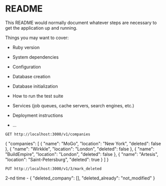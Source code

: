 # README

This README would normally document whatever steps are necessary to get the
application up and running.

Things you may want to cover:

* Ruby version

* System dependencies

* Configuration

* Database creation

* Database initialization

* How to run the test suite

* Services (job queues, cache servers, search engines, etc.)

* Deployment instructions

* ...

```GET http://localhost:3000/v1/companies```

{
    "companies": [
        {
            "name": "MoGo",
            "location": "New York",
            "deleted": false
        },
        {
            "name": "Wirkkle",
            "location": "London",
            "deleted": false
        },
        {
            "name": "BuildEmpire",
            "location": "London",
            "deleted": false
        },
        {
            "name": "Artesis",
            "location": "Saint-Petersburg",
            "deleted": true
        }
    ]
}




```PUT http://localhost:3000/v1/3/mark_deleted```

2-nd time - 
{
    "deleted_company": [],
    "deleted_already": "not_modified"
}


